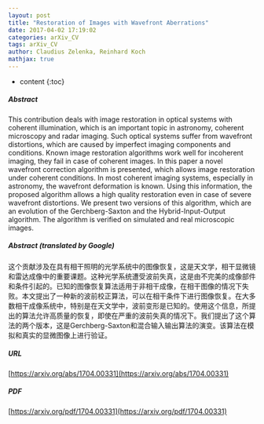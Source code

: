 ```yaml
---
layout: post
title: "Restoration of Images with Wavefront Aberrations"
date: 2017-04-02 17:19:02
categories: arXiv_CV
tags: arXiv_CV
author: Claudius Zelenka, Reinhard Koch
mathjax: true
---
```


* content
{:toc}

##### Abstract
This contribution deals with image restoration in optical systems with coherent illumination, which is an important topic in astronomy, coherent microscopy and radar imaging. Such optical systems suffer from wavefront distortions, which are caused by imperfect imaging components and conditions. Known image restoration algorithms work well for incoherent imaging, they fail in case of coherent images. In this paper a novel wavefront correction algorithm is presented, which allows image restoration under coherent conditions. In most coherent imaging systems, especially in astronomy, the wavefront deformation is known. Using this information, the proposed algorithm allows a high quality restoration even in case of severe wavefront distortions. We present two versions of this algorithm, which are an evolution of the Gerchberg-Saxton and the Hybrid-Input-Output algorithm. The algorithm is verified on simulated and real microscopic images.

##### Abstract (translated by Google)
这个贡献涉及在具有相干照明的光学系统中的图像恢复，这是天文学，相干显微镜和雷达成像中的重要课题。这种光学系统遭受波前失真，这是由不完美的成像部件和条件引起的。已知的图像恢复算法适用于非相干成像，在相干图像的情况下失败。本文提出了一种新的波前校正算法，可以在相干条件下进行图像恢复。在大多数相干成像系统中，特别是在天文学中，波前变形是已知的。使用这个信息，所提出的算法允许高质量的恢复，即使在严重的波前失真的情况下。我们提出了这个算法的两个版本，这是Gerchberg-Saxton和混合输入输出算法的演变。该算法在模拟和真实的显微图像上进行验证。

##### URL
[https://arxiv.org/abs/1704.00331](https://arxiv.org/abs/1704.00331)

##### PDF
[https://arxiv.org/pdf/1704.00331](https://arxiv.org/pdf/1704.00331)

